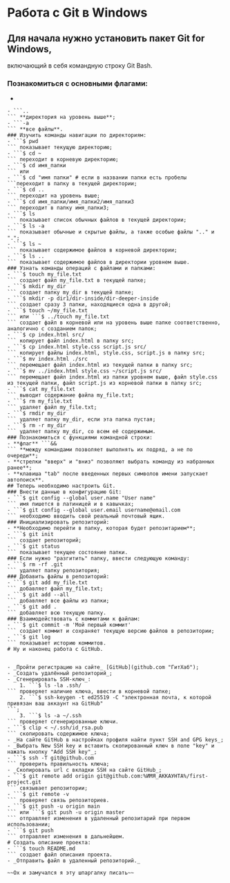 # Работа с Git в Windows


## Для начала нужно установить пакет Git for Windows,  
включающий в себя командную строку Git Bash.
### Познакомиться с основными флагами:
- ```~
``` **корневая директория**;
- ```..
``` **директория на уровень выше**;
- ```-a
``` **все файлы**.
### Изучить команды навигации по директориям:
- ```$ pwd
``` показывает текущую директорию;
- ```$ cd ~
``` переходит в корневую директорию;
- ```$ cd имя_папки
``` или
- ```$ cd "имя папки" # если в названии папки есть пробелы
```переходит в папку в текущей директории;
- ```$ cd ..
``` переходит на уровень выше;
- ```$ cd имя_папки/имя_папки2/имя_папки3
``` переходит в папку имя_папки3;
- ```$ ls
``` показывает список обычных файлов в текущей директории;
- ```$ ls -a
``` показывает обычные и скрытые файлы, а также особые файлы ".." и ".";
- ```$ ls ~
``` показывает содержимое файлов в корневой директории;
- ```$ ls ..
``` показывает содержимое файлов в директории уровнем выше.
### Узнать команды операций с файлами и папками:
- ```$ touch my_file.txt
``` создает файл my_file.txt в текущей папке;
- ```$ mkdir my_dir
``` создает папку my_dir в текущей папке;
- ```$ mkdir -p dir1/dir-inside/dir-deeper-inside
``` создает сразу 3 папки, находящиеся одна в другой;
- ```$ touch ~/my_file.txt
``` или ```$ ../touch my_file.txt
``` создает файл в корневой или на уровень выше папке соответственно, аналогично с созданием папок;
- ```$ cp index.html src/
``` копирует файл index.html в папку src;
- ```$ cp index.html style.css script.js src/
``` копирует файлы index.html, style.css, script.js в папку src;
- ```$ mv index.html ./src
``` перемещает файл index.html из текущей папки в папку src;
- ```$ mv ../index.html style.css ~/script.js src/
``` перемещает файл index.html из папки уровнем выше, файл style.css из текущей папки, файл script.js из корневой папки в папку src;
- ```$ cat my_file.txt
``` выводит содержание файла my_file.txt;
- ```$ rm my_file.txt
``` удаляет файл my_file.txt;
- ```$ rmdir my_dir
``` удаляет папку my_dir, если эта папка пустая;
- ```$ rm -r my_dir
``` удаляет папку my_dir, со всем её содержимым.
### Познакомиться с функциями командной строки:
- **флаг** ```&&
``` **между командами позволяет выполнять их подряд, а не по очереди**;
- **стрелки "вверх" и "вниз" позволяют выбрать команду из набранных ранее**;
- **клавиша "tab" после введенных первых символов имени запускает автопоиск**.
## Теперь необходимо настроить Git.
### Внести данные в конфигурацию Git:
- ```$ git config --global user.name "User name"
``` имя пишется в латиницей и в кавычках;
- ```$ git config --global user.email username@email.com
``` необходимо вводить свой реальный почтовый ящик.
### Инициализировать репозиторий:
- **Необходимо перейти в папку, которая будет репозитарием**;
- ```$ git init
``` создает репозиторий;
- ```$ git status
``` показывает текущее состояние папки.
### Если нужно "разгитить" папку, ввести следующую команду:
- ```$ rm -rf .git
``` удаляет папку репозитория;
### Добавить файлы в репозиторий:
- ```$ git add my_file.txt
``` добавляет файл my_file.txt;
- ```$ git add --all
``` добавляет все файлы из папки;
- ```$ git add .
``` добавляет всю текущую папку.
### Взаимодействовать с коммитами к файлам:
- ```$ git commit -m 'Мой первый коммит'
``` создает коммит и сохраняет текущую версию файлов в репозитории;
- ```$ git log
``` показывает историю коммитов.
# Ну и наконец работа с GitHub.


- _Пройти регистрацию на сайте_ [GitHub](github.com "ГитХаб");
- _Создать удалённый репозиторий_;
- _Сгенерировать SSH-ключ_:
	1. ```$ ls -la .ssh/
``` проверяет наличие ключа, ввести в корневой папке;
	2. ```$ ssh-keygen -t ed25519 -C "электронная почта, к которой привязан ваш аккаунт на GitHub"
```;
	3. ```$ ls -a ~/.ssh
``` проверяет сгенерированные ключи.
- ```$ clip < ~/.ssh/id_rsa.pub
``` скопировать содержимое ключа;
- _На сайте GitHub в настройках профиля найти пункт SSH and GPG keys_;
- _Выбрать New SSH key и вставить скопированный ключ в поле "key" и нажать кнопку "Add SSH key"_;
- ```$ ssh -T git@github.com
``` проверить правильность ключа;
- _Скопировать url с вкладки SSH на сайте GitHub_;
- ```$ git remote add origin git@github.com:%ИМЯ_АККАУНТА%/first-project.git
``` связывает репозитории;
- ```$ git remote -v
``` проверяет связь репозиториев.
- ```$ git push -u origin main
``` или ```$ git push -u origin master
``` отправляет изменения в удаленный репозитарий при первом использовании;
- ```$ git push
``` отправляет изменения в дальнейшем.
# Создать описание проекта:
- ```$ touch README.md
``` создает файл описания проекта.
- _Отправить файл в удаленный репозиторий._

~~Ох и замучался я эту шпаргалку писать~~

